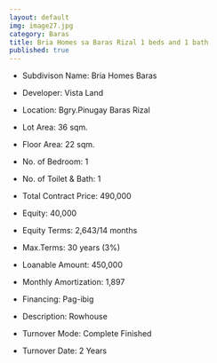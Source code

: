 ```yaml
---
layout: default
img: image27.jpg
category: Baras
title: Bria Homes sa Baras Rizal 1 beds and 1 bath
published: true
---
```




- Subdivison Name: Bria Homes Baras 
- Developer: Vista Land
- Location: Bgry.Pinugay Baras Rizal
- Lot Area: 36 sqm.
- Floor Area: 22 sqm.
- No. of Bedroom: 1
- No. of Toilet & Bath: 1

- Total Contract Price: 490,000
- Equity: 40,000
- Equity Terms: 2,643/14 months
- Max.Terms: 30 years (3%)
- Loanable Amount: 450,000
- Monthly Amortization: 1,897

- Financing: Pag-ibig
- Description: Rowhouse
- Turnover Mode: Complete Finished
- Turnover Date:	2 Years


